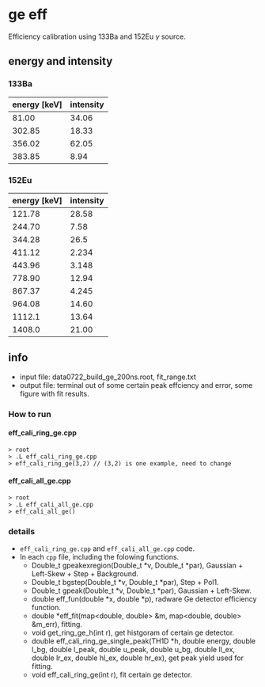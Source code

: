# ge eff

Efficiency calibration using 133Ba and 152Eu $\gamma$ source.

## energy and intensity

### 133Ba

| energy [keV] | intensity |
| --- | --- |
| 81.00 |34.06 | 
| 302.85|18.33 |
|356.02|62.05|
|383.85|8.94|

### 152Eu

| energy [keV] | intensity |
| --- | --- |
|121.78 |28.58| 
|244.70|7.58|
|344.28|26.5|
|411.12|2.234|
|443.96|3.148|
|778.90|12.94|
|867.37|4.245|
|964.08|14.60|
|1112.1|13.64|
|1408.0|21.00|

## info

+ input file: data0722_build_ge_200ns.root, fit_range.txt
+ output file: terminal out of some certain peak effciency and error, some figure with fit results.

### How to run

#### eff_cali_ring_ge.cpp

```
> root
> .L eff_cali_ring_ge.cpp
> eff_cali_ring_ge(3,2) // (3,2) is one example, need to change
```

#### eff_cali_all_ge.cpp

```
> root
> .L eff_cali_all_ge.cpp
> eff_cali_all_ge()
```

### details

+ `eff_cali_ring_ge.cpp` and `eff_cali_all_ge.cpp` code.
+ In each `cpp` file, including the folowing functions.
  + Double_t gpeakexregion(Double_t *v, Double_t *par), Gaussian + Left-Skew + Step + Background.
  + Double_t bgstep(Double_t *v, Double_t *par), Step + Pol1.
  + Double_t gpeak(Double_t *v, Double_t *par), Gaussian + Left-Skew.
  + double eff_fun(double *x, double *p), radware Ge detector efficiency function.
  + double *eff_fit(map<double, double> &m,  map<double, double> &m_err), fitting.
  + void get_ring_ge_h(int r), get histgoram of certain ge detector.
  + double eff_cali_ring_ge_single_peak(TH1D *h, double energy, double l_bg, double l_peak, double u_peak, double u_bg, double ll_ex, double lr_ex, double hl_ex, double hr_ex), get peak yield used for fitting.
  + void eff_cali_ring_ge(int r), fit certain ge detector.



 
